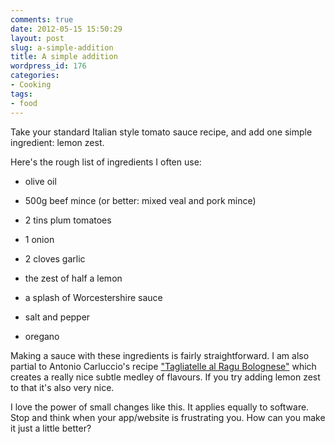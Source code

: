 ```yaml
---
comments: true
date: 2012-05-15 15:50:29
layout: post
slug: a-simple-addition
title: A simple addition
wordpress_id: 176
categories:
- Cooking
tags:
- food
---
```


Take your standard Italian style tomato sauce recipe, and add one simple ingredient: lemon zest.

Here's the rough list of ingredients I often use:



	
  * olive oil

	
  * 500g beef mince (or better: mixed veal and pork mince)

	
  * 2 tins plum tomatoes

	
  * 1 onion

	
  * 2 cloves garlic

	
  * the zest of half a lemon

	
  * a splash of Worcestershire sauce

	
  * salt and pepper

	
  * oregano


Making a sauce with these ingredients is fairly straightforward. I am also partial to Antonio Carluccio's recipe ["Tagliatelle al Ragu Bolognese"](http://www.antonio-carluccio.com/Tagliatelle_al_Ragu_Bolognese) which creates a really nice subtle medley of flavours. If you try adding lemon zest to that it's also very nice.

I love the power of small changes like this. It applies equally to software. Stop and think when your app/website is frustrating you. How can you make it just a little better?
